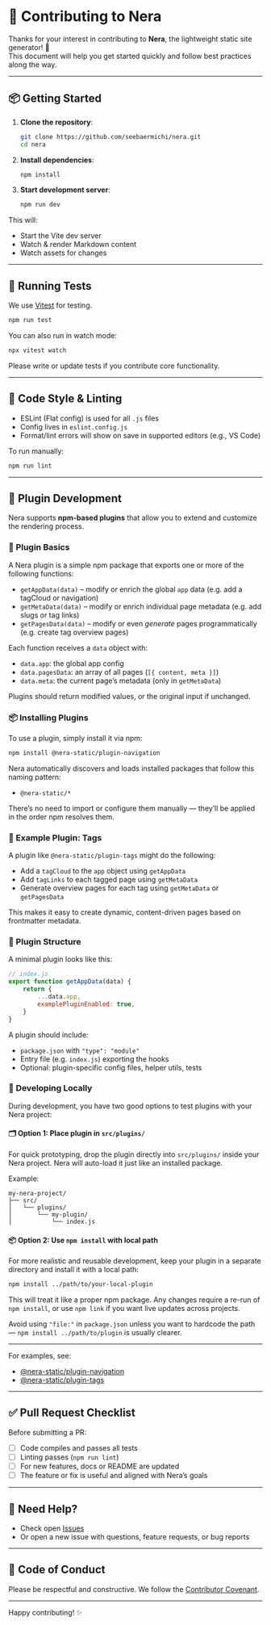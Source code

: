 # 🤝 Contributing to Nera

Thanks for your interest in contributing to **Nera**, the lightweight static site generator! 🎉  
This document will help you get started quickly and follow best practices along the way.

---

## 📦 Getting Started

1. **Clone the repository**:

    ```bash
    git clone https://github.com/seebaermichi/nera.git
    cd nera
    ```

2. **Install dependencies**:

    ```bash
    npm install
    ```

3. **Start development server**:

    ```bash
    npm run dev
    ```

This will:

-   Start the Vite dev server
-   Watch & render Markdown content
-   Watch assets for changes

---

## 🧪 Running Tests

We use [Vitest](https://vitest.dev/) for testing.

```bash
npm run test
```

You can also run in watch mode:

```bash
npx vitest watch
```

Please write or update tests if you contribute core functionality.

---

## 🧹 Code Style & Linting

-   ESLint (Flat config) is used for all `.js` files
-   Config lives in `eslint.config.js`
-   Format/lint errors will show on save in supported editors (e.g., VS Code)

To run manually:

```bash
npm run lint
```

---

## 🧩 Plugin Development

Nera supports **npm-based plugins** that allow you to extend and customize the rendering process.

### 🔌 Plugin Basics

A Nera plugin is a simple npm package that exports one or more of the following functions:

-   `getAppData(data)` – modify or enrich the global `app` data (e.g. add a tagCloud or navigation)
-   `getMetaData(data)` – modify or enrich individual page metadata (e.g. add slugs or tag links)
-   `getPagesData(data)` – modify or even _generate_ pages programmatically (e.g. create tag overview pages)

Each function receives a `data` object with:

-   `data.app`: the global app config
-   `data.pagesData`: an array of all pages (`[{ content, meta }]`)
-   `data.meta`: the current page’s metadata (only in `getMetaData`)

Plugins should return modified values, or the original input if unchanged.

### 📦 Installing Plugins

To use a plugin, simply install it via npm:

```bash
npm install @nera-static/plugin-navigation
```

Nera automatically discovers and loads installed packages that follow this naming pattern:

-   `@nera-static/*`

There’s no need to import or configure them manually — they’ll be applied in the order npm resolves them.

### 🧪 Example Plugin: Tags

A plugin like `@nera-static/plugin-tags` might do the following:

-   Add a `tagCloud` to the `app` object using `getAppData`
-   Add `tagLinks` to each tagged page using `getMetaData`
-   Generate overview pages for each tag using `getMetaData` or `getPagesData`

This makes it easy to create dynamic, content-driven pages based on frontmatter metadata.

### 🧱 Plugin Structure

A minimal plugin looks like this:

```js
// index.js
export function getAppData(data) {
    return {
        ...data.app,
        examplePluginEnabled: true,
    }
}
```

A plugin should include:

-   `package.json` with `"type": "module"`
-   Entry file (e.g. `index.js`) exporting the hooks
-   Optional: plugin-specific config files, helper utils, tests

### 🧰 Developing Locally

During development, you have two good options to test plugins with your Nera project:

#### 🗂 Option 1: Place plugin in `src/plugins/`

For quick prototyping, drop the plugin directly into `src/plugins/` inside your Nera project. Nera will auto-load it just like an installed package.

Example:

```
my-nera-project/
├── src/
│   └── plugins/
│       └── my-plugin/
│           └── index.js
```

#### 📦 Option 2: Use `npm install` with local path

For more realistic and reusable development, keep your plugin in a separate directory and install it with a local path:

```bash
npm install ../path/to/your-local-plugin
```

This will treat it like a proper npm package. Any changes require a re-run of `npm install`, or use `npm link` if you want live updates across projects.

Avoid using `"file:"` in `package.json` unless you want to hardcode the path — `npm install ../path/to/plugin` is usually clearer.

---

For examples, see:

-   [@nera-static/plugin-navigation](https://github.com/seebaermichi/nera-plugin-navigation)
-   [@nera-static/plugin-tags](https://github.com/seebaermichi/nera-plugin-tags)

---

## ✅ Pull Request Checklist

Before submitting a PR:

-   [ ] Code compiles and passes all tests
-   [ ] Linting passes (`npm run lint`)
-   [ ] For new features, docs or README are updated
-   [ ] The feature or fix is useful and aligned with Nera’s goals

---

## 🙋 Need Help?

-   Check open [Issues](https://github.com/YOUR_USERNAME/nera/issues)
-   Or open a new issue with questions, feature requests, or bug reports

---

## 📜 Code of Conduct

Please be respectful and constructive. We follow the [Contributor Covenant](https://www.contributor-covenant.org/).

---

Happy contributing! ✨
